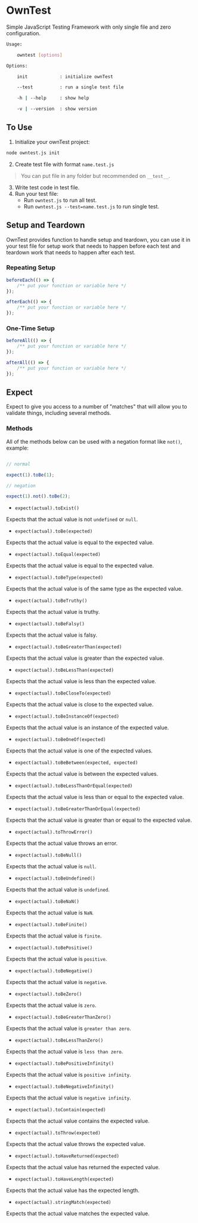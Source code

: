
# OwnTest

Simple JavaScript Testing Framework with only single file and zero configuration.

```bash
Usage:

	owntest [options]

Options:

	init            : initialize ownTest

	--test          : run a single test file

	-h | --help     : show help

	-v | --version  : show version
```

## To Use
1. Initialize your ownTest project:
```bash
node owntest.js init
```
2. Create test file with format `name.test.js`

> You can put file in any folder but recommended on `__test__`.

3. Write test code in test file.
4. Run your test file:
  	- Run `owntest.js` to run all test.
  	- Run `owntest.js --test=name.test.js` to run single test.

## Setup and Teardown
OwnTest provides function to handle setup and teardown, you can use it in your test file for setup work that needs to happen before each test and teardown work that needs to happen after each test.

### Repeating Setup
```js
beforeEach(() => {
	/** put your function or variable here */
});

afterEach(() => {
	/** put your function or variable here */
});
```

### One-Time Setup
```js
beforeAll(() => {
	/** put your function or variable here */
});

afterAll(() => {
	/** put your function or variable here */
});
```

## Expect

Expect to give you access to a number of "matches" that will allow you to validate things, including several methods.


### Methods

All of the methods below can be used with a negation format like `not()`, example:

```js

// normal

expect(1).toBe(1);

// negation

expect(1).not().toBe(2);

```

- `expect(actual).toExist()`

Expects that the actual value is not `undefined` or `null`.

- `expect(actual).toBe(expected)`

Expects that the actual value is equal to the expected value.

- `expect(actual).toEqual(expected)`

Expects that the actual value is equal to the expected value.

- `expect(actual).toBeType(expected)`

Expects that the actual value is of the same type as the expected value.

- `expect(actual).toBeTruthy()`

Expects that the actual value is truthy.

- `expect(actual).toBeFalsy()`

Expects that the actual value is falsy.

- `expect(actual).toBeGreaterThan(expected)`

Expects that the actual value is greater than the expected value.

- `expect(actual).toBeLessThan(expected)`

Expects that the actual value is less than the expected value.

- `expect(actual).toBeCloseTo(expected)`

Expects that the actual value is close to the expected value.

- `expect(actual).toBeInstanceOf(expected)`

Expects that the actual value is an instance of the expected value.

- `expect(actual).toBeOneOf(expected)`

Expects that the actual value is one of the expected values.

- `expect(actual).toBeBetween(expected, expected)`

Expects that the actual value is between the expected values.

- `expect(actual).toBeLessThanOrEqual(expected)`

Expects that the actual value is less than or equal to the expected value.

- `expect(actual).toBeGreaterThanOrEqual(expected)`

Expects that the actual value is greater than or equal to the expected value.

- `expect(actual).toThrowError()`

Expects that the actual value throws an error.

- `expect(actual).toBeNull()`

Expects that the actual value is `null`.

- `expect(actual).toBeUndefined()`

Expects that the actual value is `undefined`.

- `expect(actual).toBeNaN()`

Expects that the actual value is `NaN`.

- `expect(actual).toBeFinite()`

Expects that the actual value is `finite`.

- `expect(actual).toBePositive()`

Expects that the actual value is `positive`.

- `expect(actual).toBeNegative()`

Expects that the actual value is `negative`.

- `expect(actual).toBeZero()`

Expects that the actual value is `zero`.

- `expect(actual).toBeGreaterThanZero()`

Expects that the actual value is `greater than zero`.

- `expect(actual).toBeLessThanZero()`

Expects that the actual value is `less than zero`.

- `expect(actual).toBePositiveInfinity()`

Expects that the actual value is `positive infinity`.

- `expect(actual).toBeNegativeInfinity()`

Expects that the actual value is `negative infinity`.

- `expect(actual).toContain(expected)`

Expects that the actual value contains the expected value.

- `expect(actual).toThrow(expected)`

Expects that the actual value throws the expected value.

- `expect(actual).toHaveReturned(expected)`

Expects that the actual value has returned the expected value.

- `expect(actual).toHaveLength(expected)`

Expects that the actual value has the expected length.

- `expect(actual).stringMatch(expected)`

Expects that the actual value matches the expected value.